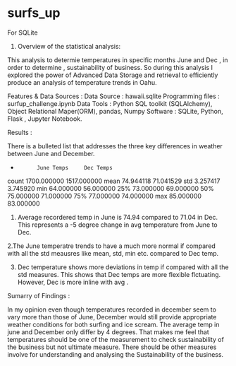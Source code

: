 # surfs_up
For SQLite

1. Overview of the statistical analysis:

This analysis to determie temperatures in specific months June and Dec , in order 
to determine , sustainability of business. 
So during this analysis I explored the power of Advanced Data Storage and retrieval to efficiently produce an analysis of temperature trends in Oahu.

Features & Data Sources : 
Data Source : hawaii.sqlite
Programming files : surfup_challenge.ipynb
Data Tools : Python SQL toolkit (SQLAlchemy), Object Relational Maper(ORM), pandas, Numpy
Software : SQLite, Python, Flask , Jupyter Notebook. 

Results : 

There is a bulleted list that addresses the three key differences in weather between June and December.

-
            June Temps     Dec Temps
count       1700.000000    1517.000000
mean        74.944118      71.041529
std         3.257417       3.745920
min         64.000000      56.000000
25%         73.000000      69.000000
50%         75.000000      71.000000
75%         77.000000      74.000000
max         85.000000      83.000000

1. Average recordered temp in June is 74.94 compared to 71.04 in Dec. This represents a -5 degree change in avg temperature from June to Dec. 

2.The June temperatre trends to have a much more normal if compared with all the std meausres like mean, std, min etc.  compared to Dec temp. 

3. Dec temperature shows more deviations in temp if compared with all the std measures. This shows that Dec temps are more flexible flctuating. 
However, Dec is more inline with avg .

Sumarry of Findings : 

In my opinion even though temperatures recorded in december seem to vary more than those of June, December would still provide appropriate weather conditions for both surfing and ice scream. The average temp in june and December only differ by 4 degrees. That makes me feel that temperatures should be one of the measurement to check sustainability of the business but not ultimate measure. There should be other measures involve for understanding and analysing the Sustainability of the business. 


